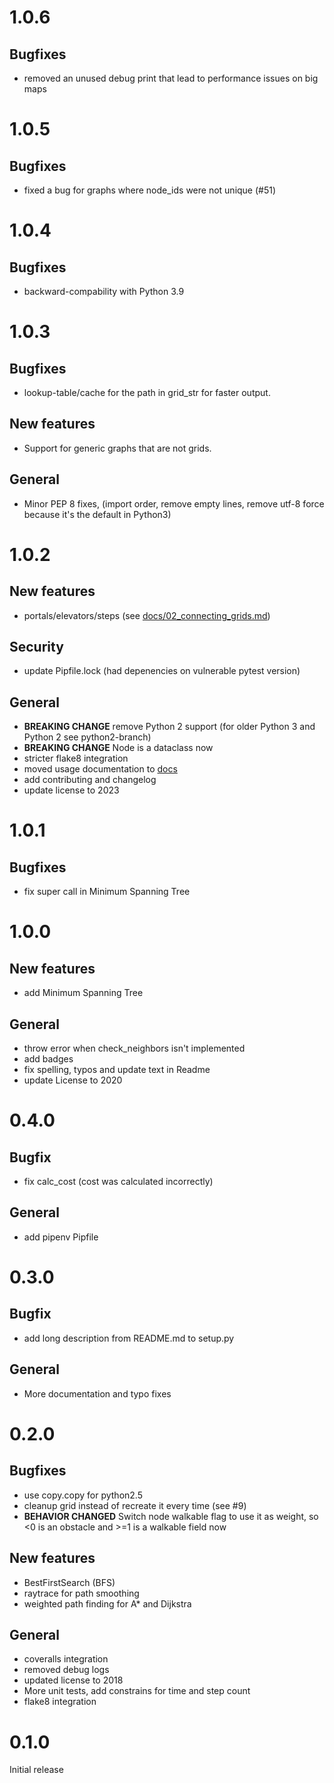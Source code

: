 # 1.0.6
## Bugfixes
- removed an unused debug print that lead to performance issues on big maps

# 1.0.5
## Bugfixes
- fixed a bug for graphs where node_ids were not unique (#51)

# 1.0.4
## Bugfixes
- backward-compability with Python 3.9

# 1.0.3
## Bugfixes
- lookup-table/cache for the path in grid_str for faster output.

## New features
- Support for generic graphs that are not grids.

## General
- Minor PEP 8 fixes, (import order, remove empty lines, remove utf-8 force because it's the default in Python3)

# 1.0.2
## New features
- portals/elevators/steps (see [docs/02_connecting_grids.md](docs/02_connecting_grids.md))

## Security
- update Pipfile.lock (had depenencies on vulnerable pytest version)

## General
- **BREAKING CHANGE** remove Python 2 support (for older Python 3 and Python 2 see python2-branch)
- **BREAKING CHANGE** Node is a dataclass now
- stricter flake8 integration
- moved usage documentation to [docs](docs/)
- add contributing and changelog
- update license to 2023

# 1.0.1
## Bugfixes
- fix super call in Minimum Spanning Tree

# 1.0.0
## New features
- add Minimum Spanning Tree

## General
- throw error when check_neighbors isn't implemented
- add badges
- fix spelling, typos and update text in Readme
- update License to 2020

# 0.4.0
## Bugfix
- fix calc_cost (cost was calculated incorrectly)

## General
- add pipenv Pipfile

# 0.3.0
## Bugfix
- add long description from README.md to setup.py

## General
- More documentation and typo fixes

# 0.2.0
## Bugfixes
- use copy.copy for python2.5
- cleanup grid instead of recreate it every time (see #9)
- **BEHAVIOR CHANGED** Switch node walkable flag to use it as weight, so <0 is an obstacle and >=1 is a walkable field now

## New features
- BestFirstSearch (BFS)
- raytrace for path smoothing
- weighted path finding for A* and Dijkstra

## General
- coveralls integration
- removed debug logs
- updated license to 2018
- More unit tests, add constrains for time and step count
- flake8 integration

# 0.1.0
Initial release